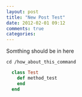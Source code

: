 ```yaml
---
layout: post
title: "New Post Test"
date: 2012-02-01 09:12
comments: true
categories: 
---
```


Somthing should be in here

`cd /how_about_this_command`

```ruby
  class Test
    def method_test
    end
  end
```
